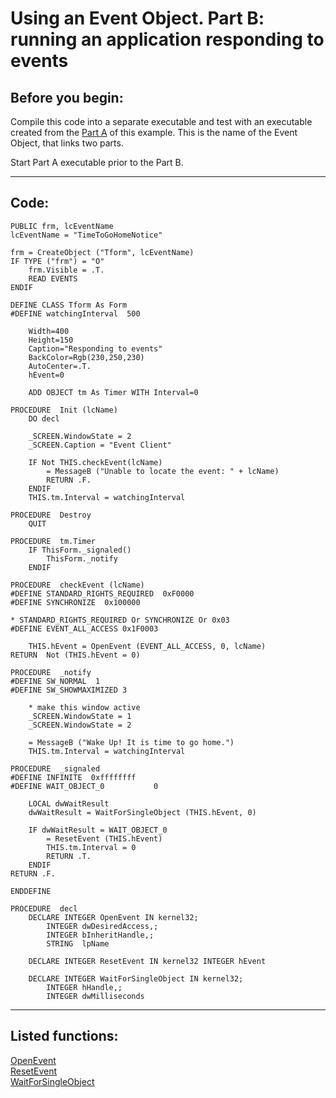 <link rel="stylesheet" type="text/css" href="../css/win32api.css">  
<link rel="stylesheet" href="https://cdnjs.cloudflare.com/ajax/libs/font-awesome/4.7.0/css/font-awesome.min.css">

# Using an Event Object. Part B: running an application responding to events

## Before you begin:
Compile this code into a separate executable and test with an executable created from the <A href="?function=-1&example=148">Part A</A> of this example. This is the name of the Event Object, that links two parts.[](sample_148.md)  

Start Part A executable prior to the Part B.  
  
***  


## Code:
```foxpro  
PUBLIC frm, lcEventName
lcEventName = "TimeToGoHomeNotice"

frm = CreateObject ("Tform", lcEventName)
IF TYPE ("frm") = "O"
	frm.Visible = .T.
	READ EVENTS
ENDIF

DEFINE CLASS Tform As Form
#DEFINE watchingInterval  500

	Width=400
	Height=150
	Caption="Responding to events"
	BackColor=Rgb(230,250,230)
	AutoCenter=.T.
	hEvent=0
	
	ADD OBJECT tm As Timer WITH Interval=0
	
PROCEDURE  Init (lcName)
	DO decl

	_SCREEN.WindowState = 2
	_SCREEN.Caption = "Event Client"
	
	IF Not THIS.checkEvent(lcName)
		= MessageB ("Unable to locate the event: " + lcName)
		RETURN .F.
	ENDIF
	THIS.tm.Interval = watchingInterval

PROCEDURE  Destroy
	QUIT

PROCEDURE  tm.Timer
	IF ThisForm._signaled()
		ThisForm._notify
	ENDIF

PROCEDURE  checkEvent (lcName)
#DEFINE STANDARD_RIGHTS_REQUIRED  0xF0000
#DEFINE SYNCHRONIZE  0x100000

* STANDARD_RIGHTS_REQUIRED Or SYNCHRONIZE Or 0x03
#DEFINE EVENT_ALL_ACCESS 0x1F0003

	THIS.hEvent = OpenEvent (EVENT_ALL_ACCESS, 0, lcName)
RETURN  Not (THIS.hEvent = 0)

PROCEDURE  _notify
#DEFINE SW_NORMAL  1
#DEFINE SW_SHOWMAXIMIZED 3

	* make this window active
	_SCREEN.WindowState = 1
	_SCREEN.WindowState = 2

	= MessageB ("Wake Up! It is time to go home.")
	THIS.tm.Interval = watchingInterval

PROCEDURE  _signaled
#DEFINE INFINITE  0xffffffff
#DEFINE WAIT_OBJECT_0           0

	LOCAL dwWaitResult
	dwWaitResult = WaitForSingleObject (THIS.hEvent, 0)

	IF dwWaitResult = WAIT_OBJECT_0
		= ResetEvent (THIS.hEvent)
		THIS.tm.Interval = 0
		RETURN .T.
	ENDIF
RETURN .F.

ENDDEFINE

PROCEDURE  decl
	DECLARE INTEGER OpenEvent IN kernel32;
		INTEGER dwDesiredAccess,;
		INTEGER bInheritHandle,;
		STRING  lpName

	DECLARE INTEGER ResetEvent IN kernel32 INTEGER hEvent

	DECLARE INTEGER WaitForSingleObject IN kernel32;
		INTEGER hHandle,;
		INTEGER dwMilliseconds  
```  
***  


## Listed functions:
[OpenEvent](../libraries/kernel32/OpenEvent.md)  
[ResetEvent](../libraries/kernel32/ResetEvent.md)  
[WaitForSingleObject](../libraries/kernel32/WaitForSingleObject.md)  
